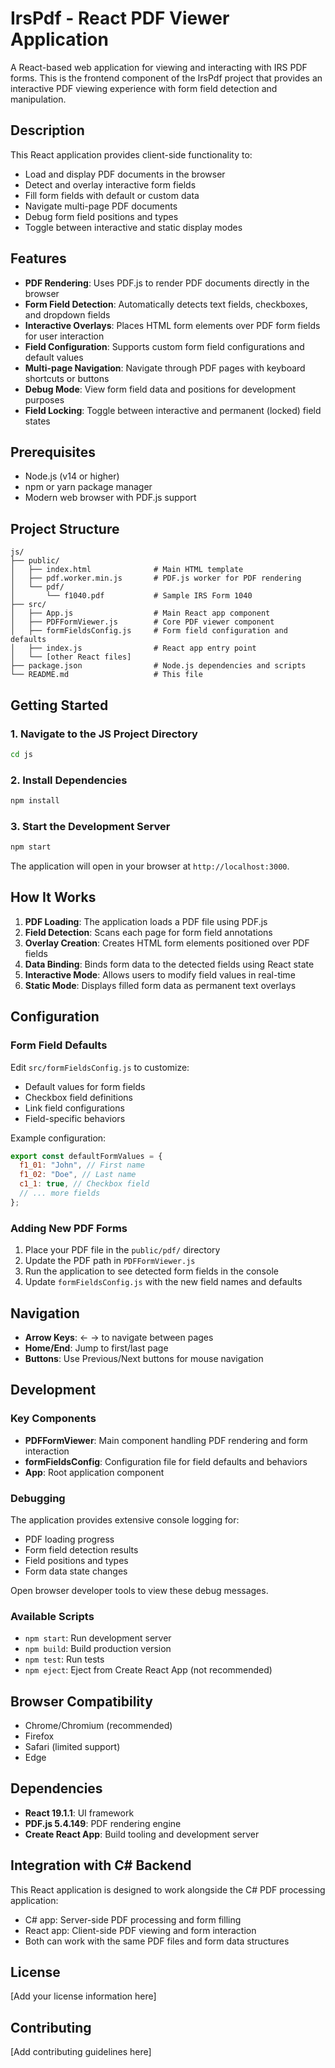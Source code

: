 # IrsPdf - React PDF Viewer Application

A React-based web application for viewing and interacting with IRS PDF forms. This is the frontend component of the IrsPdf project that provides an interactive PDF viewing experience with form field detection and manipulation.

## Description

This React application provides client-side functionality to:

- Load and display PDF documents in the browser
- Detect and overlay interactive form fields
- Fill form fields with default or custom data
- Navigate multi-page PDF documents
- Debug form field positions and types
- Toggle between interactive and static display modes

## Features

- **PDF Rendering**: Uses PDF.js to render PDF documents directly in the browser
- **Form Field Detection**: Automatically detects text fields, checkboxes, and dropdown fields
- **Interactive Overlays**: Places HTML form elements over PDF form fields for user interaction
- **Field Configuration**: Supports custom form field configurations and default values
- **Multi-page Navigation**: Navigate through PDF pages with keyboard shortcuts or buttons
- **Debug Mode**: View form field data and positions for development purposes
- **Field Locking**: Toggle between interactive and permanent (locked) field states

## Prerequisites

- Node.js (v14 or higher)
- npm or yarn package manager
- Modern web browser with PDF.js support

## Project Structure

```
js/
├── public/
│   ├── index.html              # Main HTML template
│   ├── pdf.worker.min.js       # PDF.js worker for PDF rendering
│   └── pdf/
│       └── f1040.pdf           # Sample IRS Form 1040
├── src/
│   ├── App.js                  # Main React app component
│   ├── PDFFormViewer.js        # Core PDF viewer component
│   ├── formFieldsConfig.js     # Form field configuration and defaults
│   ├── index.js                # React app entry point
│   └── [other React files]
├── package.json                # Node.js dependencies and scripts
└── README.md                   # This file
```

## Getting Started

### 1. Navigate to the JS Project Directory

```bash
cd js
```

### 2. Install Dependencies

```bash
npm install
```

### 3. Start the Development Server

```bash
npm start
```

The application will open in your browser at `http://localhost:3000`.

## How It Works

1. **PDF Loading**: The application loads a PDF file using PDF.js
2. **Field Detection**: Scans each page for form field annotations
3. **Overlay Creation**: Creates HTML form elements positioned over PDF fields
4. **Data Binding**: Binds form data to the detected fields using React state
5. **Interactive Mode**: Allows users to modify field values in real-time
6. **Static Mode**: Displays filled form data as permanent text overlays

## Configuration

### Form Field Defaults

Edit `src/formFieldsConfig.js` to customize:

- Default values for form fields
- Checkbox field definitions
- Link field configurations
- Field-specific behaviors

Example configuration:

```javascript
export const defaultFormValues = {
  f1_01: "John", // First name
  f1_02: "Doe", // Last name
  c1_1: true, // Checkbox field
  // ... more fields
};
```

### Adding New PDF Forms

1. Place your PDF file in the `public/pdf/` directory
2. Update the PDF path in `PDFFormViewer.js`
3. Run the application to see detected form fields in the console
4. Update `formFieldsConfig.js` with the new field names and defaults

## Navigation

- **Arrow Keys**: ← → to navigate between pages
- **Home/End**: Jump to first/last page
- **Buttons**: Use Previous/Next buttons for mouse navigation

## Development

### Key Components

- **PDFFormViewer**: Main component handling PDF rendering and form interaction
- **formFieldsConfig**: Configuration file for field defaults and behaviors
- **App**: Root application component

### Debugging

The application provides extensive console logging for:

- PDF loading progress
- Form field detection results
- Field positions and types
- Form data state changes

Open browser developer tools to view these debug messages.

### Available Scripts

- `npm start`: Run development server
- `npm build`: Build production version
- `npm test`: Run tests
- `npm eject`: Eject from Create React App (not recommended)

## Browser Compatibility

- Chrome/Chromium (recommended)
- Firefox
- Safari (limited support)
- Edge

## Dependencies

- **React 19.1.1**: UI framework
- **PDF.js 5.4.149**: PDF rendering engine
- **Create React App**: Build tooling and development server

## Integration with C# Backend

This React application is designed to work alongside the C# PDF processing application:

- C# app: Server-side PDF processing and form filling
- React app: Client-side PDF viewing and form interaction
- Both can work with the same PDF files and form data structures

## License

[Add your license information here]

## Contributing

[Add contributing guidelines here]
